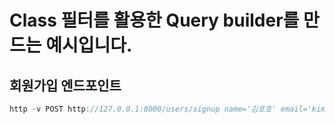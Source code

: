 # Class 필터를 활용한 Query builder를 만드는 예시입니다.

## 회원가입 엔드포인트
```javascript
http -v POST http://127.0.0.1:8000/users/signup name='김호호' email='kim@gmail.com' profileImage="http://........." password='Tngks0@@3'
```
